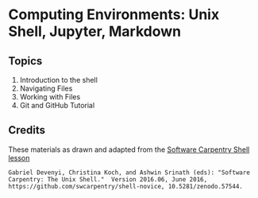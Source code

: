 # Computing Environments: Unix Shell, Jupyter, Markdown

## Topics

1. Introduction to the shell
2. Navigating Files
3. Working with Files
4. Git and GitHub Tutorial







## Credits

These materials as drawn and adapted from the [Software Carpentry Shell lesson](http://swcarpentry.github.io/shell-novice/)
```
Gabriel Devenyi, Christina Koch, and Ashwin Srinath (eds): "Software
Carpentry: The Unix Shell."  Version 2016.06, June 2016,
https://github.com/swcarpentry/shell-novice, 10.5281/zenodo.57544.
```